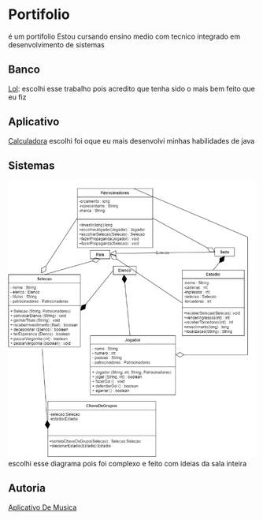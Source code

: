 # Portifolio
é um portifolio 
Estou cursando ensino medio com tecnico integrado em desenvolvimento de sistemas

## Banco 
[Lol](https://github.com/Tannpo/Portifolio/blob/main/banco%20de%20dados/lol.sql): escolhi esse trabalho pois acredito que tenha sido o mais bem feito que eu fiz

## Aplicativo
[Calculadora](https://github.com/Tannpo/Portifolio/blob/main/banco%20de%20dados/calculadora.java) escolhi foi oque eu mais desenvolvi minhas habilidades de java

## Sistemas
![copa](https://github.com/Tannpo/Portifolio/blob/main/atividadeSistemas.png.png) escolhi esse diagrama pois foi complexo e feito com ideias da sala inteira

## Autoria
[Aplicativo De Musica](https://www.figma.com/file/FiS5SVQ4319C97hBybOzP8/Untitled?node-id=0%3A1)
